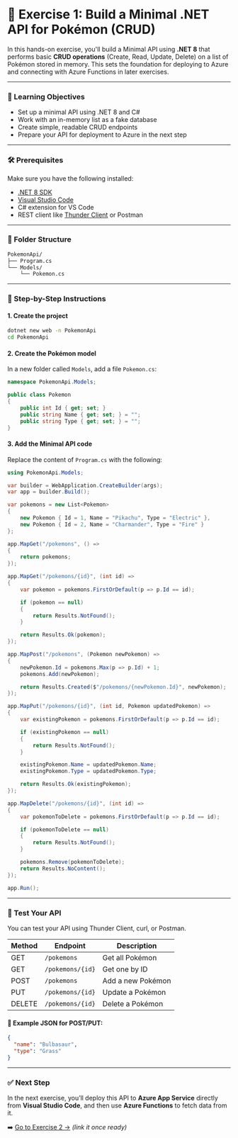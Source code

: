 # 🧪 Exercise 1: Build a Minimal .NET API for Pokémon (CRUD)

In this hands-on exercise, you'll build a Minimal API using **.NET 8** that performs basic **CRUD operations** (Create, Read, Update, Delete) on a list of Pokémon stored in memory. This sets the foundation for deploying to Azure and connecting with Azure Functions in later exercises.

---

### 🎯 Learning Objectives

- Set up a minimal API using .NET 8 and C#
- Work with an in-memory list as a fake database
- Create simple, readable CRUD endpoints
- Prepare your API for deployment to Azure in the next step

---

### 🛠 Prerequisites

Make sure you have the following installed:

- [.NET 8 SDK](https://dotnet.microsoft.com/en-us/download)
- [Visual Studio Code](https://code.visualstudio.com/)
- C# extension for VS Code
- REST client like [Thunder Client](https://www.thunderclient.com/) or Postman

---

### 📁 Folder Structure

```bash
PokemonApi/
├── Program.cs
└── Models/
    └── Pokemon.cs
```

---

### 🚀 Step-by-Step Instructions

#### 1. Create the project

```bash
dotnet new web -n PokemonApi
cd PokemonApi
```

#### 2. Create the Pokémon model

In a new folder called `Models`, add a file `Pokemon.cs`:

```csharp
namespace PokemonApi.Models;

public class Pokemon
{
    public int Id { get; set; }
    public string Name { get; set; } = "";
    public string Type { get; set; } = "";
}
```

#### 3. Add the Minimal API code

Replace the content of `Program.cs` with the following:

```csharp
using PokemonApi.Models;

var builder = WebApplication.CreateBuilder(args);
var app = builder.Build();

var pokemons = new List<Pokemon>
{
    new Pokemon { Id = 1, Name = "Pikachu", Type = "Electric" },
    new Pokemon { Id = 2, Name = "Charmander", Type = "Fire" }
};

app.MapGet("/pokemons", () =>
{
    return pokemons;
});

app.MapGet("/pokemons/{id}", (int id) =>
{
    var pokemon = pokemons.FirstOrDefault(p => p.Id == id);

    if (pokemon == null)
    {
        return Results.NotFound();
    }

    return Results.Ok(pokemon);
});

app.MapPost("/pokemons", (Pokemon newPokemon) =>
{
    newPokemon.Id = pokemons.Max(p => p.Id) + 1;
    pokemons.Add(newPokemon);

    return Results.Created($"/pokemons/{newPokemon.Id}", newPokemon);
});

app.MapPut("/pokemons/{id}", (int id, Pokemon updatedPokemon) =>
{
    var existingPokemon = pokemons.FirstOrDefault(p => p.Id == id);

    if (existingPokemon == null)
    {
        return Results.NotFound();
    }

    existingPokemon.Name = updatedPokemon.Name;
    existingPokemon.Type = updatedPokemon.Type;

    return Results.Ok(existingPokemon);
});

app.MapDelete("/pokemons/{id}", (int id) =>
{
    var pokemonToDelete = pokemons.FirstOrDefault(p => p.Id == id);

    if (pokemonToDelete == null)
    {
        return Results.NotFound();
    }

    pokemons.Remove(pokemonToDelete);
    return Results.NoContent();
});

app.Run();
```

---

### 🧪 Test Your API

You can test your API using Thunder Client, curl, or Postman.

| Method | Endpoint           | Description         |
|--------|--------------------|---------------------|
| GET    | `/pokemons`        | Get all Pokémon     |
| GET    | `/pokemons/{id}`   | Get one by ID       |
| POST   | `/pokemons`        | Add a new Pokémon   |
| PUT    | `/pokemons/{id}`   | Update a Pokémon    |
| DELETE | `/pokemons/{id}`   | Delete a Pokémon    |

#### 📝 Example JSON for POST/PUT:

```json
{
  "name": "Bulbasaur",
  "type": "Grass"
}
```

---

### ✅ Next Step

In the next exercise, you’ll deploy this API to **Azure App Service** directly from **Visual Studio Code**, and then use **Azure Functions** to fetch data from it.

➡️ [Go to Exercise 2 →](#) _(link it once ready)_
